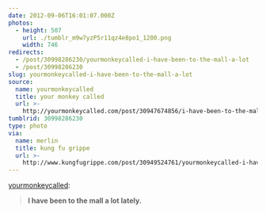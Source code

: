 ```yaml
---
date: 2012-09-06T16:01:07.000Z
photos:
  - height: 507
    url: ./tumblr_m9w7yzP5r11qz4e8po1_1280.png
    width: 746
redirects:
  - /post/30998286230/yourmonkeycalled-i-have-been-to-the-mall-a-lot
  - /post/30998286230
slug: yourmonkeycalled-i-have-been-to-the-mall-a-lot
source:
  name: yourmonkeycalled
  title: your monkey called
  url: >-
    http://yourmonkeycalled.com/post/30947674856/i-have-been-to-the-mall-a-lot-lately
tumblrid: 30998286230
type: photo
via:
  name: merlin
  title: kung fu grippe
  url: >-
    http://www.kungfugrippe.com/post/30949524761/yourmonkeycalled-i-have-been-to-the-mall-a-lot
---
```

<p><a href="http://yourmonkeycalled.com/post/30947674856/i-have-been-to-the-mall-a-lot-lately" class="tumblr_blog">yourmonkeycalled</a>:</p>

<blockquote><p><strong>I have been to the mall a lot lately.</strong></p></blockquote>
